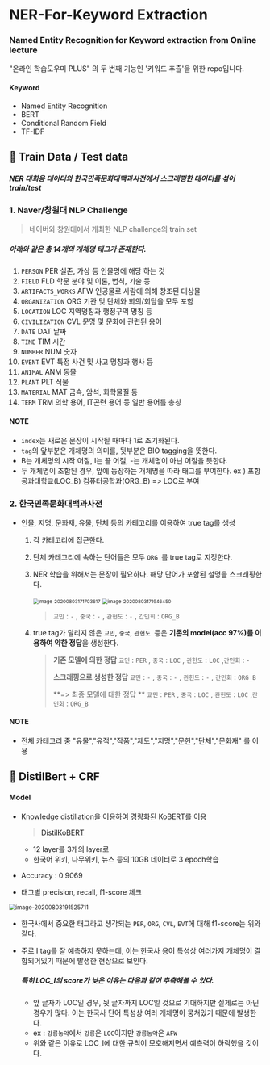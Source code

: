 # NER-For-Keyword Extraction

### Named Entity Recognition for Keyword extraction from Online lecture

"온라인 학습도우미 PLUS" 의 두 번째 기능인 '키워드 추출'을 위한 repo입니다.
  
  
  
#### Keyword

* Named Entity Recognition
* BERT
* Conditional Random Field
* TF-IDF
  
  
  
## :peach: Train Data / Test data

##### NER 대회용 데이터와 한국민족문화대백과사전에서 스크래핑한 데이터를 섞어 train/test
  
  
  
### 1. Naver/창원대 NLP Challenge

> 네이버와 창원대에서 개최한 NLP challenge의 train set

##### 	아래와 같은 총 14개의 개체명 태그가 존재한다.

1. `PERSON`	PER	실존, 가상 등 인물명에 해당 하는 것
2. `FIELD`	FLD	학문 분야 및 이론, 법칙, 기술 등
3. `ARTIFACTS_WORKS`	AFW	인공물로 사람에 의해 창조된 대상물
4. `ORGANIZATION`	ORG	기관 및 단체와 회의/회담을 모두 포함
5. `LOCATION`	LOC	지역명칭과 행정구역 명칭 등
6. `CIVILIZATION`	CVL	문명 및 문화에 관련된 용어
7. `DATE`	DAT	날짜
8. `TIME`	TIM	시간
9. `NUMBER`	NUM	숫자
10. `EVENT`	EVT	특정 사건 및 사고 명칭과 행사 등
11. `ANIMAL`	ANM	동물
12. `PLANT`	PLT	식물
13. `MATERIAL`	MAT	금속, 암석, 화학물질 등
14. `TERM`	TRM	의학 용어, IT곤련 용어 등 일반 용어를 총칭
  
  
  
#### NOTE

* `index`는 새로운 문장이 시작될 때마다 1로 초기화된다.
* `tag`의 앞부분은 개체명의 의미를, 뒷부분은 BIO tagging을 뜻한다.
* B는 개체명의 시작 어절, I는 끝 어절, -는 개체명이 아닌 어절을 뜻한다.
* 두 개체명이 조합된 경우, 앞에 등장하는 개체명을 따라 태그를 부여한다. 
  ex ) 포항공과대학교(LOC_B) 컴퓨터공학과(ORG_B) => LOC로 부여
  
  
  
### 2. 한국민족문화대백과사전

* 인물, 지명, 문화재, 유물, 단체 등의 카테고리를 이용하여 true tag를 생성

  1. 각 카테고리에 접근한다.

  2. 단체 카테고리에 속하는 단어들은 모두 `ORG `를 true tag로 지정한다.

  3. NER 학습을 위해서는 문장이 필요하다. 해당 단어가 포함된 설명을 스크래핑한다.

     <img src="C:\Users\haeyu\AppData\Roaming\Typora\typora-user-images\image-20200803171703617.png" alt="image-20200803171703617" style="zoom:67%;" />

     <img src="C:\Users\haeyu\AppData\Roaming\Typora\typora-user-images\image-20200803171946450.png" alt="image-20200803171946450" style="zoom: 67%;" />

     > `교민` : `-` , `중국` : `-` , `관헌도` : `-` ,  `간민회` : `ORG_B`

  4. true tag가 달리지 않은 `교민`, `중국`, `관헌도 `등은 **기존의 model(acc 97%)를 이용하여 약한 정답**을 생성한다.

     > **기존 모델에 의한 정답**  `교민` : `PER` , `중국` : `LOC` , `관헌도` : `LOC`  ,`간민회` : `-`
     >
     > **스크래핑으로 생성한 정답**  `교민` : `-` , `중국` : `-` , `관헌도` : `-` ,  `간민회` : `ORG_B`
     >
     > **=> 최종 모델에 대한 정답 ** `교민` : `PER` , `중국` : `LOC` , `관헌도` : `LOC`  ,`간민회` : `ORG_B`
  
  
  
  
#### NOTE

* 전체 카테고리 중 "유물","유적","작품","제도","지명","문헌","단체","문화재" 를 이용
  
  
  
  

## :peach: DistilBert + CRF

#### Model

* Knowledge distillation을 이용하여 경량화된 KoBERT를 이용

  > [DistilKoBERT](https://github.com/monologg/DistilKoBERT)

  * 12 layer를 3개의 layer로
  * 한국어 위키, 나무위키, 뉴스 등의 10GB 데이터로 3 epoch학습
  
  
  
  
* Accuracy : 0.9069
* 태그별 precision, recall, f1-score 체크

<img src="C:\Users\haeyu\AppData\Roaming\Typora\typora-user-images\image-20200803191525711.png" alt="image-20200803191525711" style="zoom:80%;" />

* 한국사에서 중요한 태그라고 생각되는 `PER`, `ORG`, `CVL`, `EVT`에 대해 f1-score는 위와같다. 

* 주로 I tag를 잘 예측하지 못하는데, 이는 한국사 용어 특성상 여러가지 개체명이 결합되어있기 때문에 발생한 현상으로 보인다.

  ##### 특히 LOC_I의 score가 낮은 이유는 다음과 같이 추측해볼 수 있다.

  * 앞 글자가 LOC일 경우, 뒷 글자까지 LOC일 것으로 기대하지만 실제로는 아닌 경우가 많다. 이는 한국사 단어 특성상 여러 개체명이 뭉쳐있기 때문에 발생한다.
  * ex : `강릉농악`에서 `강릉`은 `LOC`이지만 `강릉농악`은 `AFW`
  * 위와 같은 이유로 LOC_I에 대한 규칙이 모호해지면서 예측력이 하락했을 것이다.
